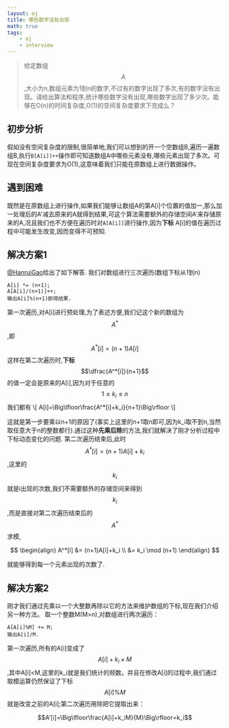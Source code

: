 ```yaml
---
layout: oj
title: 哪些数字没有出现
math: true
tags:
    - oj
    - interview
---
```


>给定数组$$A$$,大小为n,数组元素为1到n的数字,不过有的数字出现了多次,有的数字没有出现。请给出算法和程序,统计哪些数字没有出现,哪些数字出现了多少次。能够在O(n)的时间复杂度,O(1)的空间复杂度要求下完成么？

## 初步分析
假如没有空间复杂度的限制,很简单地,我们可以想到的开一个空数组B,遍历一遍数组B,执行`B[A[i]]++`操作即可知道数组A中哪些元素没有,哪些元素出现了多次。可现在空间复杂度要求为O(1),这意味着我们只能在原数组上进行数据操作。

## 遇到困难
既然是在原数组上进行操作,如果我们能够让数组A的第A[i]个位置的值加一,那么加一处理后的A'减去原来的A就得到结果,可这个算法需要额外的存储空间A'来存储原来的A,况且我们也不方便在遍历时对`A[A[i]]`进行操作,因为**下标** A[i]的值在遍历过程中可能发生改变,因而变得不可预知.

## 解决方案1
[@HanruiGao](http://weibo.com/1670029795)给出了如下解答.
我们对数组进行三次遍历(数组下标从1到n)
```
A[i] *= (n+1);
A[A[i]/(n+1)]++;
输出A[i]%(n+1)即得结果.
```
第一次遍历,对A[i]进行预处理,为了表述方便,我们记这个新的数组为$$A^*$$,即$$A^*[i]=(n+1)A[i]$$
这样在第二次遍历时,**下标** $$\dfrac{A^*[i]}{n+1}$$的值一定会是原来的A[i],因为对于任意的
$$1\leq k_i\leq n$$
我们都有
\\[
A[i]=\Big\lfloor\frac{A^*[i]+k_i}{n+1}\Big\rfloor
\\]

这就是第一步要乘以n+1的原因了(事实上这里的n+1取n即可,因为k_i取不到n,当然取任意大于n的整数都行).通过这种**先乘后除**的方法,我们就解决了刚才分析过程中下标动态变化的问题.
第二次遍历结束后,此时$$A^*[i]=(n+1)A[i]+k_i$$,这里的$$k_i$$就是i出现的次数,我们不需要额外的存储空间来得到$$k_i$$,而是直接对第二次遍历结束后的$$A^*$$求模,

$$
\begin{align}
A^*[i]  &= (n+1)A[i]+k_i \\
&= k_i \mod (n+1)
\end{align}
$$

就能够得到每一个元素出现的次数了.

## 解决方案2
刚才我们通过先乘以一个大整数再除以它的方法来维护数组的下标,现在我们介绍另一种方法。
取一个整数M(M>n),对数组进行两次遍历：

    A[A[i]%M] += M;
    输出A[i]/M.

第一次遍历,所有的A[i]变成了 $$A[i]+k_i\times M$$ ,其中A[i]<M,这里的k_i就是我们统计的频数。并且在修改A[i]的过程中,我们通过取模运算仍然保证了下标 $$A[i]\%M$$ 就是改变之前的A[i];第二次遍历用除把它提取出来：

$$A'[i]=\Big\lfloor\frac{A[i]+k_iM}{M}\Big\rfloor=k_i$$
